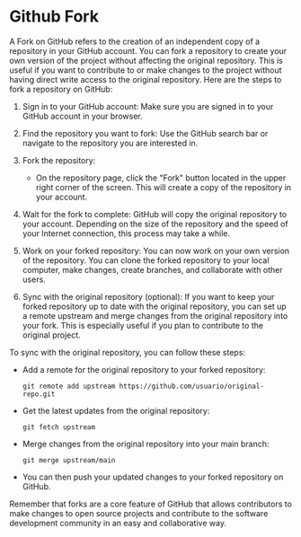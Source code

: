 # Github Fork

A Fork on GitHub refers to the creation of an independent copy of a
repository in your GitHub account. You can fork a repository to create your own version of the project without affecting the original repository. This is useful if you want to contribute to or make changes to the project without having direct write access to the original repository. Here are the steps to fork a repository on GitHub:

1. Sign in to your GitHub account: Make sure you are signed in to your GitHub account in your browser.

2. Find the repository you want to fork: Use the GitHub search bar or navigate to the repository you are interested in.

3. Fork the repository:
    - On the repository page, click the "Fork" button located in the upper right corner of the screen. This will create a copy of the repository in your account.

4. Wait for the fork to complete: GitHub will copy the original repository to your account. Depending on the size of the repository and the speed of your Internet connection, this process may take a while.

5. Work on your forked repository: You can now work on your own version of the repository. You can clone the forked repository to your local computer, make changes, create branches, and collaborate with other users.

6. Sync with the original repository (optional): If you want to keep your forked repository up to date with the original repository, you can set up a remote upstream and merge changes from the original repository into your fork. This is especially useful if you plan to contribute to the original project.

To sync with the original repository, you can follow these steps:

- Add a remote for the original repository to your forked repository:

    ```shell
    git remote add upstream https://github.com/usuario/original-repo.git
    ```

- Get the latest updates from the original repository:

    ```shell
    git fetch upstream
    ```

- Merge changes from the original repository into your main branch:

    ```shell
    git merge upstream/main
    ```

- You can then push your updated changes to your forked repository on GitHub.

Remember that forks are a core feature of GitHub that allows contributors to make changes to open source projects and contribute to the software development community in an easy and collaborative way.